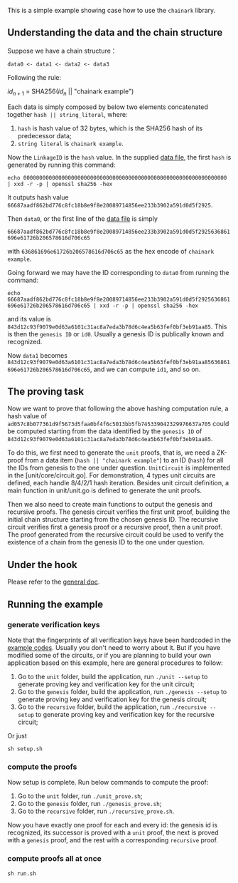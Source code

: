 This is a simple example showing case how to use the `chainark` library.

## Understanding the data and the chain structure
Suppose we have a chain structure：

`data0 <- data1 <- data2 <- data3`

Following the rule:

$id_{n+1}$ = SHA256($id_n$ || "chainark example")

Each data is simply composed by below two elements concatenated together `hash || string_literal`, where:

1. `hash` is hash value of 32 bytes, which is the SHA256 hash of its predecessor data;
2. `string literal` is `chainark example`.

Now the `LinkageID` is the `hash` value. In the supplied [data file](./data.txt), the first `hash` is generated by running this command:

`echo 0000000000000000000000000000000000000000000000000000000000000000 | xxd -r -p | openssl sha256 -hex`

It outputs hash value `66687aadf862bd776c8fc18b8e9f8e20089714856ee233b3902a591d0d5f2925`.

Then `data0`, or the first line of the [data file](./data.txt) is simply

`66687aadf862bd776c8fc18b8e9f8e20089714856ee233b3902a591d0d5f2925636861696e61726b206578616d706c65`

with `636861696e61726b206578616d706c65` as the hex encode of `chainark example`.

Going forward we may have the ID corresponding to `data0` from running the command:

`echo 66687aadf862bd776c8fc18b8e9f8e20089714856ee233b3902a591d0d5f2925636861696e61726b206578616d706c65 | xxd -r -p | openssl sha256 -hex`

and its value is `843d12c93f9079e0d63a6101c31ac8a7eda3b78d6c4ea5b63fef0bf3eb91aa85`. This is then the `genesis ID` or `id0`. Usually a genesis ID is publically known and recognized.

Now `data1` becomes `843d12c93f9079e0d63a6101c31ac8a7eda3b78d6c4ea5b63fef0bf3eb91aa85636861696e61726b206578616d706c65`, and we can compute `id1`, and so on.

## The proving task

Now we want to prove that following the above hashing computation rule, a hash value of `ad057c8b077361d9f5673d5faa0bf4f6c5013bb5fb745339042329976637a705` could be computed starting from the data identified by the `genesis ID` of `843d12c93f9079e0d63a6101c31ac8a7eda3b78d6c4ea5b63fef0bf3eb91aa85`.

To do this, we first need to generate the `unit` proofs, that is, we need a ZK-proof from a data item (`hash || "chainark example"`) to an ID (`hash`) for all the IDs from genesis to the one under question. `UnitCircuit` is implemented in the [unit/core/circuit.go]. For demonstration, 4 types unit circuits are defined, each handle 8/4/2/1 hash iteration.  Besides unit circuit definition, a main function in unit/unit.go is defined to generate the unit proofs.

Then we also need to create main functions to output the genesis and recursive proofs. The genesis circuit verifies the first unit proof, building the initial chain structure starting from the chosen genesis ID. The recursive circuit verifies first a genesis proof or a recursive proof, then a unit proof. The proof generated from the recursive circuit could be used to verify the existence of a chain from the genesis ID to the one under question.

## Under the hook

Please refer to the [general doc](../README.md).

## Running the example

### generate verification keys

Note that the fingerprints of all verification keys have been hardcoded in the [example codes](./app_types.go). Usually you don't need to worry about it. But if you have modified some of the circuits, or if you are planning to build your own application based on this example, here are general procedures to follow:

1. Go to the `unit` folder, build the application, run `./unit --setup` to generate proving key and verification key for the unit circuit;
2. Go to the `genesis` folder, build the application, run `./genesis --setup` to generate proving key and verification key for the genesis circuit;
3. Go to the `recursive` folder, build the application, run `./recursive --setup` to generate proving key and verification key for the recursive circuit;

Or just
```
sh setup.sh
```

### compute the proofs

Now setup is complete. Run below commands to compute the proof:

1. Go to the `unit` folder, run `./unit_prove.sh`;
2. Go to the `genesis` folder, run `./genesis_prove.sh`;
3. Go to the `recursive` folder, run `./recursive_prove.sh`.

Now you have exactly one proof for each and every id: the genesis id is recognized, its successor is proved with a `unit` proof, the next is proved with a `genesis` proof, and the rest with a corresponding `recursive` proof.

### compute proofs all at once 
```
sh run.sh
```
